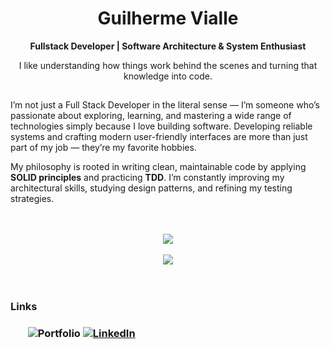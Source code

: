 <h1 align="center">Guilherme Vialle</h1>

<p align="center">
  <strong>Fullstack Developer | Software Architecture & System Enthusiast</strong>
</p>

<p align="center">
  I like understanding how things work behind the scenes and turning that knowledge into code.
</p>

<h2></h2>

<p>
I’m not just a Full Stack Developer in the literal sense — I’m someone who’s passionate about exploring, learning, and mastering a wide range of technologies simply because I love building software. Developing reliable systems and crafting modern user-friendly interfaces are more than just part of my job — they’re my favorite hobbies.
</p>

<p>
My philosophy is rooted in writing clean, maintainable code by applying <strong>SOLID principles</strong> and practicing <strong>TDD</strong>. I’m constantly improving my architectural skills, studying design patterns, and refining my testing strategies.
</p>

<br/>
<br/>

<div align="center">
  <img src="https://skillicons.dev/icons?i=ts,go,py,php,react,nextjs,redux,tailwind" /><br><br>
  <img src="https://skillicons.dev/icons?i=nodejs,nestjs,redis,postgres,docker,github,figma,express" /><br><br>
</div>

<br />

<h3>Links<h3/>
<ul>
<a href="https://guivialle.vercel.app"></a>
<img alt="Portfolio" src="https://img.shields.io/badge/Portfolio-000000?style=for-the-badge&logo=about.me&logoColor=white" />
<a href="https://www.linkedin.com/in/guivialle">
<img alt="LinkedIn" src="https://img.shields.io/badge/LinkedIn-0077B5?style=for-the-badge&logo=linkedin&logoColor=white" />
</a>
</ul>
